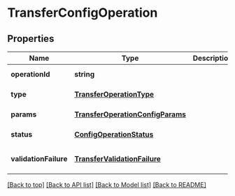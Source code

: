 # TransferConfigOperation

## Properties

|Name | Type | Description | Notes|
|------------ | ------------- | ------------- | -------------|
|**operationId** | **string** |  | [default to undefined]|
|**type** | [**TransferOperationType**](TransferOperationType.md) |  | [default to undefined]|
|**params** | [**TransferOperationConfigParams**](TransferOperationConfigParams.md) |  | [default to undefined]|
|**status** | [**ConfigOperationStatus**](ConfigOperationStatus.md) |  | [default to undefined]|
|**validationFailure** | [**TransferValidationFailure**](TransferValidationFailure.md) |  | [optional] [default to undefined]|




[[Back to top]](#) [[Back to API list]](../../README.md#documentation-for-api-endpoints) [[Back to Model list]](../../README.md#documentation-for-models) [[Back to README]](../../README.md)
